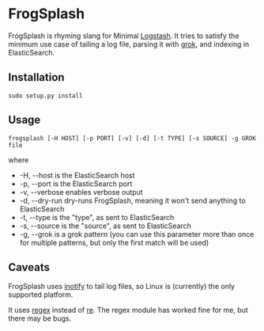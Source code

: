 FrogSplash
==========

FrogSplash is rhyming slang for Minimal [Logstash](http://www.logstash.net).
It tries to satisfy the minimum use case of tailing a log file, parsing it with
[grok](http://code.google.com/p/semicomplete/wiki/GrokConcepts), and indexing in 
ElasticSearch.

Installation
------------

    sudo setup.py install

Usage
-----

    frogsplash [-H HOST] [-p PORT] [-v] [-d] [-t TYPE] [-s SOURCE] -g GROK file

where

 * -H, --host is the ElasticSearch host
 * -p, --port is the ElasticSearch port
 * -v, --verbose enables verbose output
 * -d, --dry-run dry-runs FrogSplash, meaning it won't send anything to ElasticSearch
 * -t, --type is the "type", as sent to ElasticSearch
 * -s, --source is the "source", as sent to ElasticSearch
 * -g, --grok is a grok pattern (you can use this parameter more than once for multiple patterns, but only the first match will be used)

Caveats
-------

FrogSplash uses [inotify](https://github.com/seb-m/pyinotify/wiki) to tail
log files, so Linux is (currently) the only supported platform.

It uses [regex](https://pypi.python.org/pypi/regex) instead of [re](http://docs.python.org/2/library/re.html). The regex module has worked fine for me, but there may be bugs.

